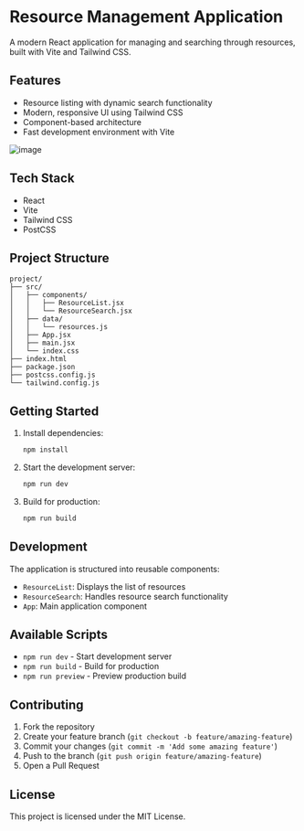 # Resource Management Application

A modern React application for managing and searching through resources, built with Vite and Tailwind CSS.

## Features

- Resource listing with dynamic search functionality
- Modern, responsive UI using Tailwind CSS
- Component-based architecture
- Fast development environment with Vite

![image](https://github.com/user-attachments/assets/11e8fcd0-b513-4970-967f-7be3a1c35b96)


## Tech Stack

- React
- Vite
- Tailwind CSS
- PostCSS

## Project Structure

```
project/
├── src/
│   ├── components/
│   │   ├── ResourceList.jsx
│   │   └── ResourceSearch.jsx
│   ├── data/
│   │   └── resources.js
│   ├── App.jsx
│   ├── main.jsx
│   └── index.css
├── index.html
├── package.json
├── postcss.config.js
└── tailwind.config.js
```

## Getting Started

1. Install dependencies:
   ```bash
   npm install
   ```

2. Start the development server:
   ```bash
   npm run dev
   ```

3. Build for production:
   ```bash
   npm run build
   ```

## Development

The application is structured into reusable components:

- `ResourceList`: Displays the list of resources
- `ResourceSearch`: Handles resource search functionality
- `App`: Main application component

## Available Scripts

- `npm run dev` - Start development server
- `npm run build` - Build for production
- `npm run preview` - Preview production build

## Contributing

1. Fork the repository
2. Create your feature branch (`git checkout -b feature/amazing-feature`)
3. Commit your changes (`git commit -m 'Add some amazing feature'`)
4. Push to the branch (`git push origin feature/amazing-feature`)
5. Open a Pull Request

## License

This project is licensed under the MIT License.
